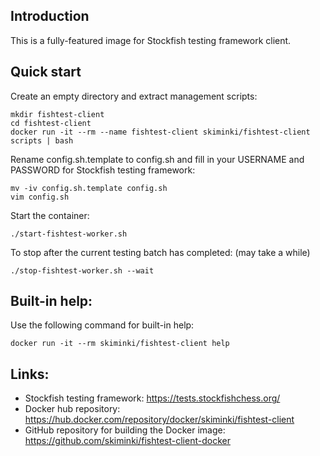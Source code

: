 Introduction
------------

This is a fully-featured image for Stockfish testing framework client.


Quick start
-----------

Create an empty directory and extract management scripts:

```
mkdir fishtest-client
cd fishtest-client
docker run -it --rm --name fishtest-client skiminki/fishtest-client scripts | bash
```

Rename config.sh.template to config.sh and fill in your USERNAME and
PASSWORD for Stockfish testing framework:

```
mv -iv config.sh.template config.sh
vim config.sh
```

Start the container:

```
./start-fishtest-worker.sh
```

To stop after the current testing batch has completed: (may take a while)

```
./stop-fishtest-worker.sh --wait
```


Built-in help:
--------------

Use the following command for built-in help:
```
docker run -it --rm skiminki/fishtest-client help
```


Links:
------

- Stockfish testing framework: https://tests.stockfishchess.org/
- Docker hub repository: https://hub.docker.com/repository/docker/skiminki/fishtest-client
- GitHub repository for building the Docker image: https://github.com/skiminki/fishtest-client-docker

